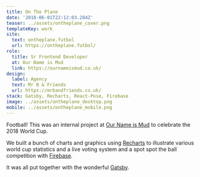```yaml
---
title: On The Plane
date: '2018-06-01T22:12:03.284Z'
teaser: ../assets/ontheplane_cover.png
templateKey: work
site:
  text: ontheplane.futbol
  url: https://ontheplane.futbol/
role:
  title: Sr Frontend Developer
  at: Our Name is Mud
  link: https://ournameismud.co.uk/
design:
  label: Agency
  text: Mr B & Friends
  url: https://mrbandfriends.co.uk/
stack: Gatsby, Recharts, React-Pose, Firebase
image: ../assets/ontheplane_desktop.png
mobile: ../assets/ontheplane_mobile.png
---
```


Football! This was an internal project at [Our Name is Mud](https://ournameismud.co.uk/) to celebrate the 2018 World Cup.

We built a bunch of charts and graphics using [Recharts](http://recharts.org/en-US/) to illustrate various world cup statistics and a live voting system and a spot spot the ball competition with [Firebase](https://firebase.google.com/).

It was all put together with the wonderful [Gatsby](https://www.gatsbyjs.org/).
